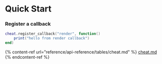 # Quick Start

### Register a callback

```lua
cheat.register_callback("render", function()
    print("hello from render callback")    
end)
```

{% content-ref url="reference/api-reference/tables/cheat.md" %}
[cheat.md](reference/api-reference/tables/cheat.md)
{% endcontent-ref %}
